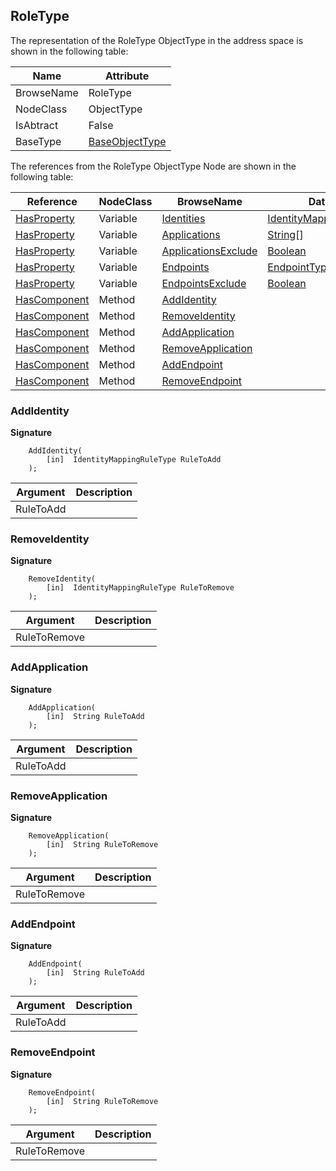 <!-- objecttype -->
## RoleType

The representation of the RoleType ObjectType in the address space is shown in the following table:  

|Name|Attribute|
|---|---|
|BrowseName|RoleType|
|NodeClass|ObjectType|
|IsAbtract|False|
|BaseType|[BaseObjectType](../../../Part5/ObjectTypes/BaseObjectType/readme.md)|

The references from the RoleType ObjectType Node are shown in the following table:  

|Reference|NodeClass|BrowseName|DataType|TypeDefinition|ModellingRule|
|---|---|---|---|---|---|
|[HasProperty](../../../Part3/ReferenceTypes/HasProperty/readme.md)|Variable|[Identities](#Identities)|[IdentityMappingRuleType](../../../Part5/DataTypes/IdentityMappingRuleType/readme.md)[]|[PropertyType](../../Part5/VariableTypes/PropertyType/readme.md)|[Mandatory](../../Objects/Mandatory/readme.md)|
|[HasProperty](../../../Part3/ReferenceTypes/HasProperty/readme.md)|Variable|[Applications](#Applications)|[String](../../../Part3/DataTypes/String/readme.md)[]|[PropertyType](../../Part5/VariableTypes/PropertyType/readme.md)|[Optional](../../Objects/Optional/readme.md)|
|[HasProperty](../../../Part3/ReferenceTypes/HasProperty/readme.md)|Variable|[ApplicationsExclude](#ApplicationsExclude)|[Boolean](../../../Part3/DataTypes/Boolean/readme.md)|[PropertyType](../../Part5/VariableTypes/PropertyType/readme.md)|[Optional](../../Objects/Optional/readme.md)|
|[HasProperty](../../../Part3/ReferenceTypes/HasProperty/readme.md)|Variable|[Endpoints](#Endpoints)|[EndpointType](../../../Part5/DataTypes/EndpointType/readme.md)[]|[PropertyType](../../Part5/VariableTypes/PropertyType/readme.md)|[Optional](../../Objects/Optional/readme.md)|
|[HasProperty](../../../Part3/ReferenceTypes/HasProperty/readme.md)|Variable|[EndpointsExclude](#EndpointsExclude)|[Boolean](../../../Part3/DataTypes/Boolean/readme.md)|[PropertyType](../../Part5/VariableTypes/PropertyType/readme.md)|[Optional](../../Objects/Optional/readme.md)|
|[HasComponent](../../../Part3/ReferenceTypes/HasComponent/readme.md)|Method|[AddIdentity](#AddIdentity)|||[Optional](../../Objects/Optional/readme.md)|
|[HasComponent](../../../Part3/ReferenceTypes/HasComponent/readme.md)|Method|[RemoveIdentity](#RemoveIdentity)|||[Optional](../../Objects/Optional/readme.md)|
|[HasComponent](../../../Part3/ReferenceTypes/HasComponent/readme.md)|Method|[AddApplication](#AddApplication)|||[Optional](../../Objects/Optional/readme.md)|
|[HasComponent](../../../Part3/ReferenceTypes/HasComponent/readme.md)|Method|[RemoveApplication](#RemoveApplication)|||[Optional](../../Objects/Optional/readme.md)|
|[HasComponent](../../../Part3/ReferenceTypes/HasComponent/readme.md)|Method|[AddEndpoint](#AddEndpoint)|||[Optional](../../Objects/Optional/readme.md)|
|[HasComponent](../../../Part3/ReferenceTypes/HasComponent/readme.md)|Method|[RemoveEndpoint](#RemoveEndpoint)|||[Optional](../../Objects/Optional/readme.md)|

### <a name="AddIdentity"></a>AddIdentity

**Signature**
```
    AddIdentity(
        [in]  IdentityMappingRuleType RuleToAdd
    );
```

|Argument|Description|
|---|---|
|RuleToAdd||

### <a name="RemoveIdentity"></a>RemoveIdentity

**Signature**
```
    RemoveIdentity(
        [in]  IdentityMappingRuleType RuleToRemove
    );
```

|Argument|Description|
|---|---|
|RuleToRemove||

### <a name="AddApplication"></a>AddApplication

**Signature**
```
    AddApplication(
        [in]  String RuleToAdd
    );
```

|Argument|Description|
|---|---|
|RuleToAdd||

### <a name="RemoveApplication"></a>RemoveApplication

**Signature**
```
    RemoveApplication(
        [in]  String RuleToRemove
    );
```

|Argument|Description|
|---|---|
|RuleToRemove||

### <a name="AddEndpoint"></a>AddEndpoint

**Signature**
```
    AddEndpoint(
        [in]  String RuleToAdd
    );
```

|Argument|Description|
|---|---|
|RuleToAdd||

### <a name="RemoveEndpoint"></a>RemoveEndpoint

**Signature**
```
    RemoveEndpoint(
        [in]  String RuleToRemove
    );
```

|Argument|Description|
|---|---|
|RuleToRemove||



